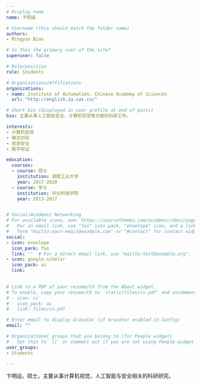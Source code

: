 ```yaml
---
# Display name
name: 卞明运

# Username (this should match the folder name)
authors:
- Mingyun Bian

# Is this the primary user of the site?
superuser: false

# Role/position
role: Students

# Organizations/Affiliations
organizations:
- name: Institute of Automation, Chinese Academy of Sciences
  url: "http://english.ia.cas.cn/"

# Short bio (displayed in user profile at end of posts)
bio: 主要从事人工智能安全，计算机视觉等方面的科研工作。

interests:
- 计算机视觉
- 模式识别
- 信息安全
- 数字取证

education:
  courses:
  - course: 硕士
    institution: 湖南工业大学
    year: 2017-2020
  - course: 学士
    institution: 华北科技学院
    year: 2013-2017


# Social/Academic Networking
# For available icons, see: https://sourcethemes.com/academic/docs/page-builder/#icons
#   For an email link, use "fas" icon pack, "envelope" icon, and a link in the
#   form "mailto:your-email@example.com" or "#contact" for contact widget.
social:
- icon: envelope
  icon_pack: fas
  link: ''  # For a direct email link, use "mailto:test@example.org".
- icon: google-scholar
  icon_pack: ai
  link: 
  

# Link to a PDF of your resume/CV from the About widget.
# To enable, copy your resume/CV to `static/files/cv.pdf` and uncomment the lines below.
# - icon: cv
#   icon_pack: ai
#   link: files/cv.pdf

# Enter email to display Gravatar (if Gravatar enabled in Config)
email: ""

# Organizational groups that you belong to (for People widget)
#   Set this to `[]` or comment out if you are not using People widget.
user_groups:
- Students

---
```


卞明运，硕士，主要从事计算机视觉，人工智能与安全相关的科研研究。